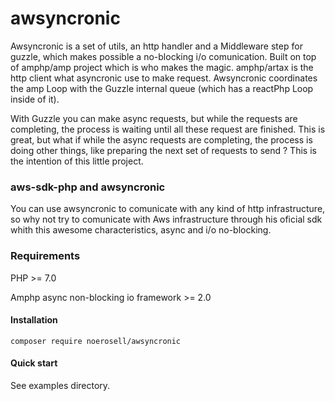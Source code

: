# awsyncronic
Awsyncronic is a set of utils, an http handler and a Middleware step for guzzle, which makes possible a no-blocking i/o 
comunication. Built on top of amphp/amp project which is who makes the magic. amphp/artax is the http client what 
asyncronic use to make request. Awsyncronic coordinates the amp Loop with the Guzzle internal queue
(which has a reactPhp Loop inside of it).

With Guzzle you can make async requests, but while the requests are completing, the process is waiting until all these 
request are finished. This is great, but what if while the async requests are completing, the process is doing other
things, like preparing the next set of requests to send ? This is the intention of this little project.

### aws-sdk-php and awsyncronic
You can use awsyncronic to comunicate with any kind of http infrastructure, so why not try to comunicate with Aws 
infrastructure through his oficial sdk whith this awesome characteristics, async and i/o no-blocking.

### Requirements

PHP >= 7.0

Amphp async non-blocking io framework >= 2.0



#### Installation
`composer require noerosell/awsyncronic`

#### Quick start 
See examples directory.
